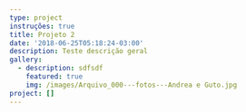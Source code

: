 ```yaml
---
type: project
instruções: true
title: Projeto 2
date: '2018-06-25T05:18:24-03:00'
description: Teste descrição geral
gallery:
  - description: sdfsdf
    featured: true
    img: /images/Arquivo_000---fotos---Andrea e Guto.jpg
project: []
---
```


